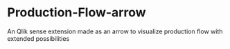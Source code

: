 # Production-Flow-arrow
An Qlik sense extension made as an arrow to visualize production flow with extended possibilities
